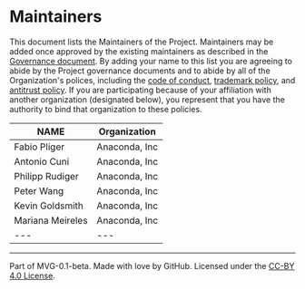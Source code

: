 # Maintainers

This document lists the Maintainers of the Project. Maintainers may be added once approved by the existing maintainers as described in the [Governance document](./GOVERNANCE.md). By adding your name to this list you are agreeing to abide by the Project governance documents and to abide by all of the Organization's polices, including the [code of conduct](https://github.com/pyscript/governance/blob/main/CODE-OF-CONDUCT.md), [trademark policy](https://github.com/pyscript/governance/blob/main/TRADEMARKS.md), and [antitrust policy](https://github.com/pyscript/governance/blob/main/TRADEMARKS.md). If you are participating because of your affiliation with another organization (designated below), you represent that you have the authority to bind that organization to these policies.

| **NAME**         | **Organization** |
| ---------------- | ---------------- |
| Fabio Pliger     | Anaconda, Inc    |
| Antonio Cuni     | Anaconda, Inc    |
| Philipp Rudiger  | Anaconda, Inc    |
| Peter Wang       | Anaconda, Inc    |
| Kevin Goldsmith  | Anaconda, Inc    |
| Mariana Meireles | Anaconda, Inc    |
| ---              | ---              |

______________________________________________________________________

Part of MVG-0.1-beta.
Made with love by GitHub. Licensed under the [CC-BY 4.0 License](https://creativecommons.org/licenses/by-sa/4.0/).
